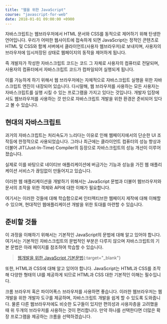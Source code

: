 ```yaml
---
title: "웹을 위한 JavaScript"
course: "javascript-for-web"
date: 2018-01-01 09:00:00 +0900
---
```




자바스크립트는 웹브라우저에서 HTML 문서와 CSS를 동적으로 제어하기 위해 탄생한 언어입니다. 우리가 어떠한 웹사이트에 접속하게 되면 JavaScript는 정적인 콘텐츠로 HTML 및 CSS와 함께 서버에서 클라이언트(사용자 웹브라우저)로 보내지며, 사용자의 브라우저에 임시저장된 상태로 웹페이지의 동작을 제어하게 됩니다.

즉 개발자가 작성한 자바스크립트 코드는 코드 그 자체로 사용자의 컴퓨터로 전달되며, 사용자의 컴퓨터에서 자바스크립트 코드가 컴파일되어 실행되게 됩니다.

이를 가능하게 하기 위해서 웹 브라우저에는 자체적으로 자바스크립트 실행을 위한 자바스크립트 엔진이 내장되어 있습니다. 다시말해, 웹 브라우저를 사용하는 모든 사용자는 자바스크립트를 실행 시킬 수 있는 프로그램을 가지고 있다는 것입니다. 개발자 입장에서도 웹브라우저를 사용하는 것 만으로 자바스크립트 개발을 위한 환경은 준비되어 있다고 볼 수 있습니다. 



## 현대의 자바스크립트

과거의 자바스크립트는 처리속도가 느리다는 이유로 인해 웹페이지에서의 단순한 UI 조작등에 한정적으로 사용되었습니다. 그러나 최근에는 클라이언트 컴퓨터의 성능 향상과 더불어 JIT(Just-In-Time) Compiler의 등장으로 자바스크립트의 성능 개선이 이루어 졌습니다.

실제로 이를 바탕으로 네이티브 애플리케이션에 버금가는 기능과 성능을 가진 웹 애플리케이션 서비스가 끊임없이 만들어지고 있습니다. 

이러한 웹 애플리케이션을 개발하기 위해서는 JavaScript 문법과 더불어 웹브라우저와 문서의 조작을 위한 객체와 API에 대한 이해가 필요합니다.

여기서는 이러한 것들에 대해 학습함으로써 인터렉티브한 웹페이지 제작에 대해 이해할 수 있으며, 현대적인 웹애플리케이션 개발을 위한 토대를 마련할 수 있습니다.



## 준비할 것들

이 과정을 이해하기 위해서는 기본적인 JavaScript의 문법에 대해 알고 있어야 합니다. 여기서는 기본적인 자바스크립트의 문법적인 부분은 다루지 않으며 자바스크립트의 기본 문법은 아래 페이지를 참조하여 학습할 수 있습니다.

> [웹개발을 위한 JavaScript 기본문법][javascript-basic]{:target="_blank"}



또한, HTML과 CSS에 대해 알고 있어야 합니다. JavaScript는 HTML과 CSS를 조작해 다양한 형태의 UI를 제공하게 되므로 HTML과 CSS 대한 기본적인 이해는 필수입니다.

크롬 브라우저 혹은 파이어폭스 브라우저를 사용하면 좋습니다. 이러한 웹브라우저는 웹 개발을 위한 개발자 도구를 제공하며, 자바스크립트 개발을 쉽게 할 수 있도록 도와줍니다. 물론 다른 웹브라우저에도 비슷한 도구들이 있지만 편의성과 사용자층을 고려했을 때 위 두개의 브라우저를 사용하는 것이 편리합니다. 만약 하나를 선택한다면 더많은 확장 프로그램을 제공하는 크롬을 선택하겠습니다.



[javascript-basic]: https://code.apptilus.com/docs/javascript-basic/

